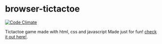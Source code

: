 # browser-tictactoe

[![Code Climate](https://codeclimate.com/github/yousifm/browser-tictactoe/badges/gpa.svg)](https://codeclimate.com/github/yousifm/browser-tictactoe)

Tictactoe game made with html, css and javascript
Made just for fun!
[check it out here!](https://yousifm.github.io/browser-tictactoe/).
